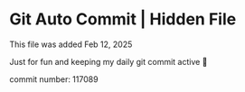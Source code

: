 # Git Auto Commit | Hidden File

This file was added Feb 12, 2025

Just for fun and keeping my daily git commit active 🤪

commit number: 117089
